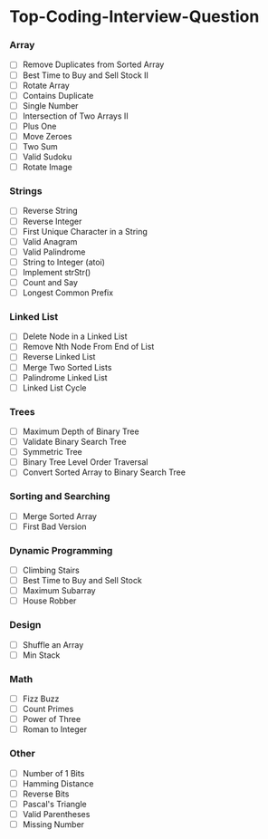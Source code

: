 # Top-Coding-Interview-Question

### Array

- [ ] Remove Duplicates from Sorted Array
- [ ] Best Time to Buy and Sell Stock II
- [ ] Rotate Array
- [ ] Contains Duplicate
- [ ] Single Number
- [ ] Intersection of Two Arrays II
- [ ] Plus One
- [ ] Move Zeroes
- [ ] Two Sum
- [ ] Valid Sudoku
- [ ] Rotate Image

### Strings

- [ ] Reverse String
- [ ] Reverse Integer
- [ ] First Unique Character in a String
- [ ] Valid Anagram
- [ ] Valid Palindrome
- [ ] String to Integer (atoi)
- [ ] Implement strStr()
- [ ] Count and Say
- [ ] Longest Common Prefix

### Linked List

- [ ] Delete Node in a Linked List
- [ ] Remove Nth Node From End of List
- [ ] Reverse Linked List
- [ ] Merge Two Sorted Lists
- [ ] Palindrome Linked List
- [ ] Linked List Cycle

### Trees

- [ ] Maximum Depth of Binary Tree
- [ ] Validate Binary Search Tree
- [ ] Symmetric Tree
- [ ] Binary Tree Level Order Traversal
- [ ] Convert Sorted Array to Binary Search Tree

### Sorting and Searching

- [ ] Merge Sorted Array
- [ ] First Bad Version

### Dynamic Programming

- [ ] Climbing Stairs
- [ ] Best Time to Buy and Sell Stock
- [ ] Maximum Subarray
- [ ] House Robber

### Design

- [ ] Shuffle an Array
- [ ] Min Stack

### Math

- [ ] Fizz Buzz
- [ ] Count Primes
- [ ] Power of Three
- [ ] Roman to Integer

### Other

- [ ] Number of 1 Bits
- [ ] Hamming Distance
- [ ] Reverse Bits
- [ ] Pascal's Triangle
- [ ] Valid Parentheses
- [ ] Missing Number
